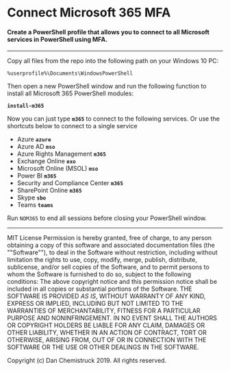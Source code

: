 # Connect Microsoft 365 MFA
#### Create a PowerShell profile that allows you to connect to all Microsoft services in PowerShell using MFA.
---
Copy all files from the repo into the following path on your Windows 10 PC: 

`%userprofile%\Documents\WindowsPowerShell`

Then open a new PowerShell window and run the following function to install all Microsoft 365 PowerShell modules:

**`install-m365`**

Now you can just type **`m365`** to connect to the following services. Or use the shortcuts below to connect to a single service
* Azure **`azure`**
* Azure AD **`mso`**
* Azure Rights Management **`m365`**
* Exchange Online **`exo`**
* Microsoft Online (MSOL) **`mso`**
* Power BI **`m365`**
* Security and Compliance Center **`m365`**
* SharePoint Online **`m365`**
* Skype **`sbo`**
* Teams **`teams`**

Run `NOM365` to end all sessions before closing your PowerShell window.

***
  
MIT License
Permission is hereby granted, free of charge, to any person obtaining a copy
of this software and associated documentation files (the ""Software""), to deal
in the Software without restriction, including without limitation the rights
to use, copy, modify, merge, publish, distribute, sublicense, and/or sell
copies of the Software, and to permit persons to whom the Software is
furnished to do so, subject to the following conditions:
The above copyright notice and this permission notice shall be included in all
copies or substantial portions of the Software.
THE SOFTWARE IS PROVIDED *AS IS*, WITHOUT WARRANTY OF ANY KIND, EXPRESS OR
IMPLIED, INCLUDING BUT NOT LIMITED TO THE WARRANTIES OF MERCHANTABILITY,
FITNESS FOR A PARTICULAR PURPOSE AND NONINFRINGEMENT. IN NO EVENT SHALL THE
AUTHORS OR COPYRIGHT HOLDERS BE LIABLE FOR ANY CLAIM, DAMAGES OR OTHER
LIABILITY, WHETHER IN AN ACTION OF CONTRACT, TORT OR OTHERWISE, ARISING FROM,
OUT OF OR IN CONNECTION WITH THE SOFTWARE OR THE USE OR OTHER DEALINGS IN THE
SOFTWARE.

Copyright (c) Dan Chemistruck 2019. All rights reserved.
